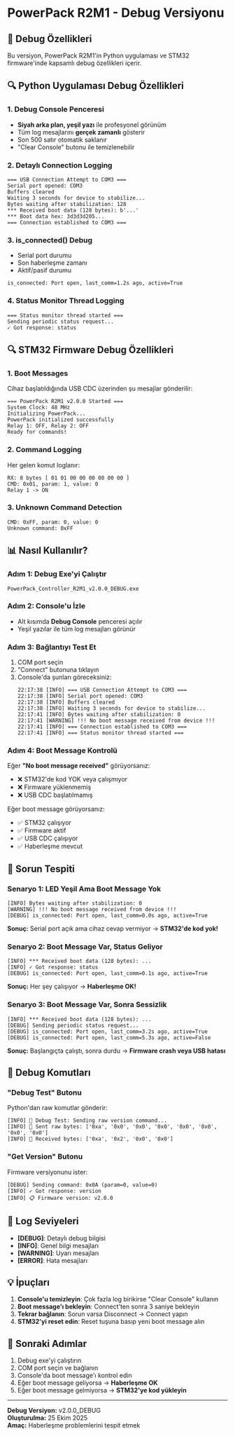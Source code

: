 # PowerPack R2M1 - Debug Versiyonu

## 🐛 Debug Özellikleri

Bu versiyon, PowerPack R2M1'in Python uygulaması ve STM32 firmware'inde kapsamlı debug özellikleri içerir.

## 🔍 Python Uygulaması Debug Özellikleri

### 1. Debug Console Penceresi
- **Siyah arka plan, yeşil yazı** ile profesyonel görünüm
- Tüm log mesajlarını **gerçek zamanlı** gösterir
- Son 500 satır otomatik saklanır
- "Clear Console" butonu ile temizlenebilir

### 2. Detaylı Connection Logging
```
=== USB Connection Attempt to COM3 ===
Serial port opened: COM3
Buffers cleared
Waiting 3 seconds for device to stabilize...
Bytes waiting after stabilization: 128
*** Received boot data (128 bytes): b'...'
*** Boot data hex: 3d3d3d205...
=== Connection established to COM3 ===
```

### 3. is_connected() Debug
- Serial port durumu
- Son haberleşme zamanı
- Aktif/pasif durumu
```
is_connected: Port open, last_comm=1.2s ago, active=True
```

### 4. Status Monitor Thread Logging
```
=== Status monitor thread started ===
Sending periodic status request...
✓ Got response: status
```

## 🔍 STM32 Firmware Debug Özellikleri

### 1. Boot Messages
Cihaz başlatıldığında USB CDC üzerinden şu mesajlar gönderilir:
```
=== PowerPack R2M1 v2.0.0 Started ===
System Clock: 48 MHz
Initializing PowerPack...
PowerPack initialized successfully
Relay 1: OFF, Relay 2: OFF
Ready for commands!
```

### 2. Command Logging
Her gelen komut loglanır:
```
RX: 8 bytes [ 01 01 00 00 00 00 00 00 ]
CMD: 0x01, param: 1, value: 0
Relay 1 -> ON
```

### 3. Unknown Command Detection
```
CMD: 0xFF, param: 0, value: 0
Unknown command: 0xFF
```

## 📊 Nasıl Kullanılır?

### Adım 1: Debug Exe'yi Çalıştır
```
PowerPack_Controller_R2M1_v2.0.0_DEBUG.exe
```

### Adım 2: Console'u İzle
- Alt kısımda **Debug Console** penceresi açılır
- Yeşil yazılar ile tüm log mesajları görünür

### Adım 3: Bağlantıyı Test Et
1. COM port seçin
2. "Connect" butonuna tıklayın
3. Console'da şunları göreceksiniz:
   ```
   22:17:38 [INFO] === USB Connection Attempt to COM3 ===
   22:17:38 [INFO] Serial port opened: COM3
   22:17:38 [INFO] Buffers cleared
   22:17:38 [INFO] Waiting 3 seconds for device to stabilize...
   22:17:41 [INFO] Bytes waiting after stabilization: 0
   22:17:41 [WARNING] !!! No boot message received from device !!!
   22:17:41 [INFO] === Connection established to COM3 ===
   22:17:41 [INFO] === Status monitor thread started ===
   ```

### Adım 4: Boot Message Kontrolü
Eğer **"No boot message received"** görüyorsanız:
- ❌ STM32'de kod YOK veya çalışmıyor
- ❌ Firmware yüklenmemiş
- ❌ USB CDC başlatılmamış

Eğer boot message görüyorsanız:
- ✅ STM32 çalışıyor
- ✅ Firmware aktif
- ✅ USB CDC çalışıyor
- ✅ Haberleşme mevcut

## 🎯 Sorun Tespiti

### Senaryo 1: LED Yeşil Ama Boot Message Yok
```
[INFO] Bytes waiting after stabilization: 0
[WARNING] !!! No boot message received from device !!!
[DEBUG] is_connected: Port open, last_comm=0.0s ago, active=True
```
**Sonuç:** Serial port açık ama cihaz cevap vermiyor → **STM32'de kod yok!**

### Senaryo 2: Boot Message Var, Status Geliyor
```
[INFO] *** Received boot data (128 bytes): ...
[INFO] ✓ Got response: status
[DEBUG] is_connected: Port open, last_comm=0.1s ago, active=True
```
**Sonuç:** Her şey çalışıyor → **Haberleşme OK!**

### Senaryo 3: Boot Message Var, Sonra Sessizlik
```
[INFO] *** Received boot data (128 bytes): ...
[DEBUG] Sending periodic status request...
[DEBUG] is_connected: Port open, last_comm=3.2s ago, active=True
[DEBUG] is_connected: Port open, last_comm=5.3s ago, active=False
```
**Sonuç:** Başlangıçta çalıştı, sonra durdu → **Firmware crash veya USB hatası**

## 🔧 Debug Komutları

### "Debug Test" Butonu
Python'dan raw komutlar gönderir:
```
[INFO] 🔧 Debug Test: Sending raw version command...
[INFO] 🔧 Sent raw bytes: ['0xa', '0x0', '0x0', '0x0', '0x0', '0x0', '0x0', '0x0']
[INFO] 🔧 Received bytes: ['0xa', '0x2', '0x0', '0x0']
```

### "Get Version" Butonu
Firmware versiyonunu ister:
```
[DEBUG] Sending command: 0x0A (param=0, value=0)
[INFO] ✓ Got response: version
[INFO] 📋 Firmware version: v2.0.0
```

## 📝 Log Seviyeleri

- **[DEBUG]**: Detaylı debug bilgisi
- **[INFO]**: Genel bilgi mesajları  
- **[WARNING]**: Uyarı mesajları
- **[ERROR]**: Hata mesajları

## 💡 İpuçları

1. **Console'u temizleyin**: Çok fazla log birikirse "Clear Console" kullanın
2. **Boot message'ı bekleyin**: Connect'ten sonra 3 saniye bekleyin
3. **Tekrar bağlanın**: Sorun varsa Disconnect → Connect yapın
4. **STM32'yi reset edin**: Reset tuşuna basıp yeni boot message alın

## 🚀 Sonraki Adımlar

1. Debug exe'yi çalıştırın
2. COM port seçin ve bağlanın
3. Console'da boot message'ı kontrol edin
4. Eğer boot message geliyorsa → **Haberleşme OK**
5. Eğer boot message gelmiyorsa → **STM32'ye kod yükleyin**

---

**Debug Versiyon:** v2.0.0_DEBUG  
**Oluşturulma:** 25 Ekim 2025  
**Amaç:** Haberleşme problemlerini tespit etmek

